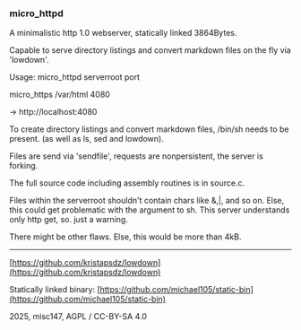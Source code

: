 
### micro_httpd



A minimalistic http 1.0 webserver, statically linked 3864Bytes.

Capable to serve directory listings and convert markdown files
on the fly via 'lowdown'.


Usage: micro_httpd serverroot port

micro_https /var/html 4080

-> http://localhost:4080




To create directory listings and convert markdown files,
/bin/sh needs to be present. (as well as ls, sed and lowdown).



Files are send via 'sendfile', requests are nonpersistent,
the server is forking.


The full source code including assembly routines is in source.c.


Files within the serverroot shouldn't contain chars like &,|, and so on. 
Else, this could get problematic with the argument to sh.
This server understands only http get, so. just a warning.

There might be other flaws. Else, this would be more than 4kB.


-----


[https://github.com/kristapsdz/lowdown](https://github.com/kristapsdz/lowdown)


Statically linked binary: 
[https://github.com/michael105/static-bin](https://github.com/michael105/static-bin)




2025, misc147, AGPL / CC-BY-SA 4.0

